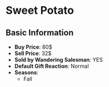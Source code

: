 # Sweet Potato

## Basic Information

- **Buy Price**: 80$
- **Sell Price**: 32$
- **Sold by Wandering Salesman**: YES
- **Default Gift Reaction**: Normal
- **Seasons**:
  - Fall